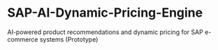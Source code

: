 # SAP-AI-Dynamic-Pricing-Engine
AI-powered product recommendations and dynamic pricing for SAP e-commerce systems (Prototype)
